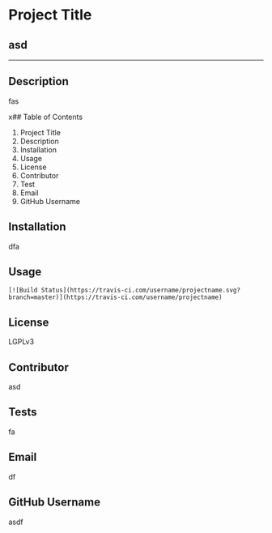 
             
# Project Title

## asd
   ____
## Description 
    
  fas

x## Table of Contents

  1. Project Title
  2. Description
  3. Installation
  4. Usage
  5. License
  6. Contributor
  7. Test
  8. Email
  9. GitHub Username

## Installation 
  
  dfa

## Usage
  
    [![Build Status](https://travis-ci.com/username/projectname.svg?branch=master)](https://travis-ci.com/username/projectname)

  ## License
    
  LGPLv3

## Contributor

  asd

## Tests
  
  fa

## Email

  df

## GitHub Username

  asdf

                
